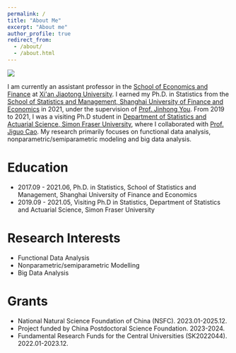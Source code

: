```yaml
---
permalink: /
title: "About Me"
excerpt: "About me"
author_profile: true
redirect_from: 
  - /about/
  - /about.html
---
```


![](../images/webpage.jpeg)

I am currently an assistant professor in the [School of Economics and Finance](http://sef.xjtu.edu.cn/index.htm) at [Xi'an Jiaotong University](http://www.xjtu.edu.cn/). I earned my Ph.D. in Statistics from the [School of Statistics and Management, Shanghai University of Finance and Economics](https://ssm.sufe.edu.cn/) in 2021, under the supervision of [Prof. Jinhong You](https://ssm.sufe.edu.cn/f7/82/c713a128898/page.htm). From 2019 to 2021, I was a visiting Ph.D student in [Department of Statistics and Actuarial Science, Simon Fraser University](https://www.sfu.ca/stat-actsci.html), where I collaborated with [Prof. Jiguo Cao](https://www.sfu.ca/science/stat/cao/). My research primarily focuses on functional data analysis, nonparametric/semiparametric modeling and big data analysis.


# Education

- 2017.09 - 2021.06, Ph.D. in Statistics, School of Statistics and Management, Shanghai University of Finance and Economics
- 2019.09 - 2021.05, Visiting Ph.D in Statistics, Department of Statistics and Actuarial Science, Simon Fraser University


# Research Interests

- Functional Data Analysis
- Nonparametric/semiparametric Modelling
- Big Data Analysis

# Grants


- National Natural Science Foundation of China (NSFC). 2023.01-2025.12.
- Project funded by China Postdoctoral Science Foundation. 2023-2024.
- Fundamental Research Funds for the Central Universities (SK2022044). 2022.01-2023.12.


